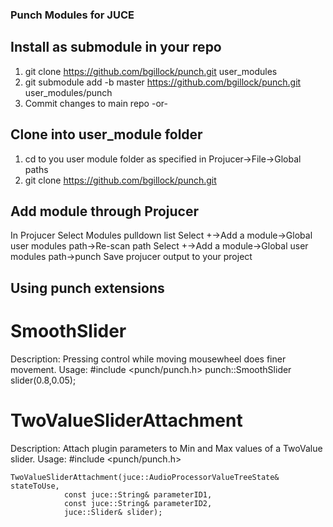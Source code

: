 ### Punch Modules for JUCE

## Install as submodule in your repo
1. git clone https://github.com/bgillock/punch.git user_modules
2. git submodule add -b master https://github.com/bgillock/punch.git user_modules/punch
3. Commit changes to main repo
-or- 
## Clone into user_module folder
1. cd to you user module folder as specified in Projucer->File->Global paths
2. git clone https://github.com/bgillock/punch.git

## Add module through Projucer
In Projucer
Select Modules pulldown list
Select +->Add a module->Global user modules path->Re-scan path
Select +->Add a module->Global user modules path->punch
Save projucer output to your project

## Using punch extensions

# SmoothSlider
Description: Pressing control while moving mousewheel does finer movement.
Usage: 
#include <punch/punch.h>
punch::SmoothSlider slider(0.8,0.05);

# TwoValueSliderAttachment
Description: Attach plugin parameters to Min and Max values of a TwoValue slider.
Usage:
#include <punch/punch.h>
```
TwoValueSliderAttachment(juce::AudioProcessorValueTreeState& stateToUse,
            const juce::String& parameterID1,
            const juce::String& parameterID2,
            juce::Slider& slider);
```
